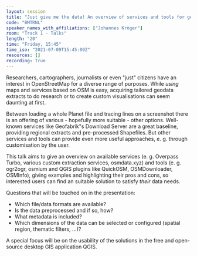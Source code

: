 ```yaml
---
layout: session
title: "Just give me the data! An overview of services and tools for getting tailored data out of OSM"
code: "BMTRNL"
speaker_names_with_affiliations: ["Johannes Kröger"]
room: "Track 1 - Talks"
length: "20"
time: "Friday, 15:45"
time_iso: "2021-07-09T15:45:00Z"
resources: []
recording: True
---
```

Researchers, cartographers, journalists or even &#34;just&#34; citizens have an interest in OpenStreetMap for a diverse range of purposes. While *using* maps and services based on OSM is easy, acquiring tailored geodata extracts to do research or to create custom visualisations can seem daunting at first.

Between loading a whole Planet file and tracing lines on a screenshot there is an offering of various - hopefully more suitable - other options. Well-known services like Geofabrik"s Download Server are a great baseline, providing regional extracts and pre-processed Shapefiles. But other services and tools can provide even more useful approaches, e. g. through customisation by the user.

This talk aims to give an overview on available services (e. g. Overpass Turbo, various custom extraction services, osmdata.xyz) and tools (e. g. ogr2ogr, osmium and QGIS plugins like QuickOSM, OSMDownloader, OSMInfo), giving examples and highlighting their pros and cons, so interested users can find an suitable solution to satisfy *their* data needs.

Questions that will be touched on in the presentation:
- Which file/data formats are available?
- Is the data preprocessed and if so, how?
- What metadata is included?
- Which dimensions of the data can be selected or configured (spatial region, thematic filters, ...)?

A special focus will be on the usability of the solutions in the free and open-source desktop GIS application QGIS.
